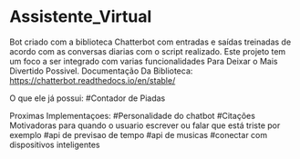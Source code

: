 # Assistente_Virtual
 Bot criado com a biblioteca Chatterbot com entradas e saídas treinadas de acordo com as conversas diarias com o script realizado. Este projeto tem um foco a ser integrado com varias funcionalidades Para Deixar o Mais Divertido Possivel. Documentação Da Biblioteca: https://chatterbot.readthedocs.io/en/stable/

O que ele já possui:
#Contador de Piadas

Proximas Implementaçoes:
#Personalidade do chatbot
#Citações Motivadoras para quando o usuario escrever ou falar que está triste por exemplo
#api de previsao de tempo
#api de musicas
#conectar com dispositivos inteligentes


